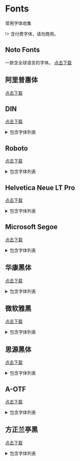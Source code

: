 # Fonts

常用字体收集

!> 含付费字体，请勿商用。

## Noto Fonts

一款含全球语言的字体。
[<i class="fal fa-download"></i> 点击下载](https://www.google.com/get/noto/)

## 阿里普惠体

[<i class="fal fa-download"></i> 点击下载](https://static.jovi.cc/puhuifonts.zip)

## DIN

[<i class="fal fa-download"></i> 点击下载](https://static.jovi.cc/DIN.zip)

<details>

<summary> 包含字体列表 </summary>

- DIN-Black.otf
- DIN-BlackAlternate.otf
- DIN-BlackItalic.otf
- DIN-BlackItalicAlt.otf
- DIN-BlackItalicExp.otf
- DIN-Bold.otf
- DIN-BoldAlternate.otf
- DIN-BoldItalic.otf
- DIN-BoldItalicAlt.otf
- DIN-BoldItalicExp.otf
- DIN-Euro.otf
- DIN-Light.otf
- DIN-LightAlternate.otf
- DIN-LightItalic.otf
- DIN-LightItalicAlt.otf
- DIN-LightItalicExp.otf
- DIN-Medium.otf
- DIN-MediumAlternate.otf
- DIN-MediumItalic.otf
- DIN-MediumItalicAlt.otf
- DIN-MediumItalicExp.otf
- DIN-Regular.otf
- DIN-RegularAlternate.otf
- DIN-RegularItalic.otf
- DIN-RegularItalicAlt.otf
- DIN-RegularItalicExp.otf
- DINCond-Black.otf
- DINCond-BlackAlternate.otf
- DINCond-BlackExpert.otf
- DINCond-Bold.otf
- DINCond-BoldAlternate.otf
- DINCond-BoldExpert.otf
- DINCond-Light.otf
- DINCond-LightAlternate.otf
- DINCond-LightExpert.otf
- DINCond-Medium.otf
- DINCond-MediumAlternate.otf
- DINCond-MediumExpert.otf
- DINCond-Regular.otf
- DINCond-RegularAlternate.otf
- DINCond-RegularExpert.otf
- DINEngschrift-Alternate.otf
- DINEngschrift.otf
- DINPro-Black.otf
- DINPro-Bold.otf
- DINPro-Light.otf
- DINPro-Medium.otf
- DINPro-Regular.otf

</details>

## Roboto

[<i class="fal fa-download"></i> 点击下载](https://static.jovi.cc/Roboto.zip)

<details>

<summary> 包含字体列表 </summary>

- Roboto-Light.ttf
- Roboto-Medium.ttf
- Roboto-Regular.ttf
- RobotoMono-Bold.ttf
- RobotoMono-BoldItalic.ttf
- RobotoMono-Italic.ttf
- RobotoMono-Light.ttf
- RobotoMono-LightItalic.ttf
- RobotoMono-Medium.ttf
- RobotoMono-MediumItalic.ttf
- RobotoMono-Regular.ttf
- RobotoMono-Thin.ttf
- RobotoMono-ThinItalic.ttf

</details>

## Helvetica Neue LT Pro

[<i class="fal fa-download"></i> 点击下载](https://static.jovi.cc/HelveticaNeueLTPro.zip)

<details>

<summary> 包含字体列表 </summary>

- HelveticaNeueLTPro-Bd.otf
- HelveticaNeueLTPro-BdCn.otf
- HelveticaNeueLTPro-BdCnO.otf
- HelveticaNeueLTPro-BdEx.otf
- HelveticaNeueLTPro-BdExO.otf
- HelveticaNeueLTPro-BdIt.otf
- HelveticaNeueLTPro-BdOu.otf
- HelveticaNeueLTPro-Blk.otf
- HelveticaNeueLTPro-BlkCn.otf
- HelveticaNeueLTPro-BlkCnO.otf
- HelveticaNeueLTPro-BlkEx.otf
- HelveticaNeueLTPro-BlkExO.otf
- HelveticaNeueLTPro-BlkIt.otf
- HelveticaNeueLTPro-Cn.otf
- HelveticaNeueLTPro-CnO.otf
- HelveticaNeueLTPro-Ex.otf
- HelveticaNeueLTPro-ExO.otf
- HelveticaNeueLTPro-Hv.otf
- HelveticaNeueLTPro-HvCn.otf
- HelveticaNeueLTPro-HvCnO.otf
- HelveticaNeueLTPro-HvEx.otf
- HelveticaNeueLTPro-HvExO.otf
- HelveticaNeueLTPro-HvIt.otf
- HelveticaNeueLTPro-It.otf
- HelveticaNeueLTPro-Lt.otf
- HelveticaNeueLTPro-LtCn.otf
- HelveticaNeueLTPro-LtCnO.otf
- HelveticaNeueLTPro-LtEx.otf
- HelveticaNeueLTPro-LtExO.otf
- HelveticaNeueLTPro-LtIt.otf
- HelveticaNeueLTPro-Md.otf
- HelveticaNeueLTPro-MdCn.otf
- HelveticaNeueLTPro-MdCnO.otf
- HelveticaNeueLTPro-MdEx.otf
- HelveticaNeueLTPro-MdExO.otf
- HelveticaNeueLTPro-MdIt.otf
- HelveticaNeueLTPro-Roman.otf
- HelveticaNeueLTPro-Th.otf
- HelveticaNeueLTPro-ThCn.otf
- HelveticaNeueLTPro-ThCnO.otf
- HelveticaNeueLTPro-ThEx.otf
- HelveticaNeueLTPro-ThExO.otf
- HelveticaNeueLTPro-ThIt.otf
- HelveticaNeueLTPro-UltLt.otf
- HelveticaNeueLTPro-UltLtCn.otf
- HelveticaNeueLTPro-UltLtCnO.otf
- HelveticaNeueLTPro-UltLtEx.otf
- HelveticaNeueLTPro-UltLtExO.otf
- HelveticaNeueLTPro-UltLtIt.otf
- HelveticaNeueLTPro-XBlkCn.otf
- HelveticaNeueLTPro-XBlkCnO.otf

</details>

## Microsoft Segoe

[<i class="fal fa-download"></i> 点击下载](https://static.jovi.cc/Segoe.zip)

<details>

<summary> 包含字体列表 </summary>

- SegMDL2.ttf
- Segoe Black Italic.ttf
- Segoe Black.ttf
- Segoe Bold Italic.ttf
- Segoe Bold.ttf
- Segoe Condensed Bold Italic.ttf
- Segoe Condensed Bold.ttf
- Segoe Condensed Italic.ttf
- Segoe Condensed.ttf
- Segoe Italic.ttf
- Segoe Light Italic.ttf
- Segoe Light.ttf
- Segoe Print Bold.ttf
- Segoe Print.TTF
- Segoe Script Bold.ttf
- Segoe Script.TTF
- Segoe Semibold Italic.ttf
- Segoe Semibold.ttf
- Segoe UI Bold Italic.ttf
- Segoe UI Bold.ttf
- Segoe UI Italic.ttf
- Segoe UI Light 8.TTF
- Segoe UI Semibold 8.TTF
- Segoe UI Semilight 8.TTF
- Segoe UI Symbol 8.TTF
- Segoe UI.TTF
- Segoe WP Black.TTF
- Segoe WP Bold.TTF
- Segoe WP Light.TTF
- Segoe WP SemiLight.TTF
- Segoe WP Semibold.TTF
- Segoe WP.ttf
- Segoe.ttf
- segoeui.ttf
- segoeuib.ttf
- segoeuil.ttf
- segoeuisl.ttf
- seguisb.ttf

</details>

## 华康黑体

[<i class="fal fa-download"></i> 点击下载](https://static.jovi.cc/hkht.zip)

<details>

<summary> 包含字体列表 </summary>

- 华康黑体W12.TTF
- 华康黑体W3.TTF
- 华康黑体W5-A.TTF
- 华康黑体W5.TTF
- 华康黑体W7.TTF
- 华康黑体W9.TTF

</details>

## 微软雅黑

[<i class="fal fa-download"></i> 点击下载](https://static.jovi.cc/msyh.zip)

<details>

<summary> 包含字体列表 </summary>

- MSYH.TTC
- MSYHL.TTC
- MSYHBD.TTC

</details>

## 思源黑体

[<i class="fal fa-download"></i> 点击下载](https://static.jovi.cc/sourcehansans.zip)

<details>

<summary> 包含字体列表 </summary>

- SourceHanSansCN-ExtraLight.otf
- SourceHanSansCN-Heavy.otf
- SourceHanSansCN-Light.otf
- SourceHanSansCN-Medium.otf
- SourceHanSansCN-Normal.otf

</details>

## A-OTF

[<i class="fal fa-download"></i> 点击下载](https://static.jovi.cc/A-OTF.zip)

<details>

<summary> 包含字体列表 </summary>

- A-OTF-A1MinchoStd-Bold.otf
- A-OTF-FutoGoB101Pr5-Bold.otf
- A-OTF-FutoGoB101Pro-Bold.otf
- A-OTF-FutoMinA101Pr5-Bold.otf
- A-OTF-FutoMinA101Pro-Bold.otf
- A-OTF-GothicBBBPr5-Medium.otf
- A-OTF-GothicBBBPro-Medium.otf
- A-OTF-GothicMB101Pr5-Bold.otf
- A-OTF-GothicMB101Pr5-DeBold.otf
- A-OTF-GothicMB101Pr5-Heavy.otf
- A-OTF-GothicMB101Pr5-Light.otf
- A-OTF-GothicMB101Pr5-Medium.otf
- A-OTF-GothicMB101Pr5-Reg.otf
- A-OTF-GothicMB101Pr5-Ultra.otf
- A-OTF-HaruGakuStd-Light.otf
- A-OTF-JominStd-Light.otf
- A-OTF-KochoStd-Heavy.otf
- A-OTF-KumoyaStd-Regular.otf
- A-OTF-LikureiStd-Regular.otf
- A-OTF-MNewsGPro-Light.otf
- A-OTF-MNewsMPro-Light.otf
- A-OTF-MidashiGoPr5-MB31.otf
- A-OTF-MidashiGoPro-MB31.otf
- A-OTF-MidashiMinPr5-MA31.otf
- A-OTF-MidashiMinPro-MA31.otf

</details>

## 方正兰亭黑

[<i class="fal fa-download"></i> 点击下载](https://static.jovi.cc/FZlanting.zip)

<details>

<summary> 包含字体列表 </summary>

- 兰亭黑 GBK.TTF
- 兰亭细黑 GBK Mobil.TTF
- 兰亭粗黑 GBK.TTF
- 兰亭细黑 GBK.TTF
- 兰亭黑简.TTF
- 兰亭特黑简.TTF
- 兰亭粗黑简.TTF
- 方正兰亭黑Pro_GB18030 Bold.otf
- 方正兰亭黑Pro_GB18030 DemiBold.otf
- 方正兰亭黑Pro_GB18030 ExtraBold.otf
- 方正兰亭黑Pro_GB18030 ExtraLight.otf
- 方正兰亭黑Pro_GB18030 Heavy.otf
- 方正兰亭黑Pro_GB18030 Light.otf
- 方正兰亭黑Pro_GB18030 Medium.otf
- 方正兰亭黑Pro_GB18030 SemiBold.otf
- 方正兰亭黑Pro_GB18030.otf
- 方正兰亭黑_YS_BIG5.TTF
- 方正兰亭黑_YS_GB18030.TTF.ttf
- 方正兰亭黑_gb18030.ttf
- 兰亭特黑扁简 GBK.TTF
- 兰亭特黑长简 GBK.TTF
- 兰亭特黑扁简.TTF
- 兰亭特黑长简.TTF
- 方正兰亭粗黑gb18030.TTF
- 方正兰亭超细黑简体.TTF

</details>